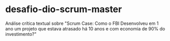 # desafio-dio-scrum-master
Análise crítica textual sobre "Scrum Case: Como o FBI Desenvolveu em 1 ano um projeto que estava atrasado há 10 anos e com economia de 90% do investimento?"
